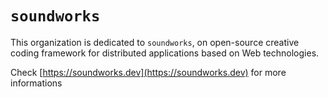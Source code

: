 # `soundworks`

This organization is dedicated to `soundworks`, on open-source creative coding framework for distributed applications based on Web technologies.

Check [https://soundworks.dev](https://soundworks.dev) for more informations
